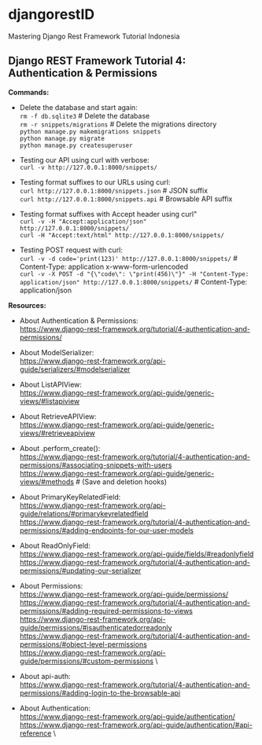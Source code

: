 # djangorestID

Mastering Django Rest Framework Tutorial Indonesia

## Django REST Framework Tutorial 4: Authentication & Permissions

**Commands:**
* Delete the database and start again:\
```rm -f db.sqlite3```  # Delete the database\
```rm -r snippets/migrations``` # Delete the migrations directory\
```python manage.py makemigrations snippets```\
```python manage.py migrate```\
```python manage.py createsuperuser```

* Testing our API using curl with verbose:\
```curl -v http://127.0.0.1:8000/snippets/```

* Testing format suffixes to our URLs using curl:\
```curl http://127.0.0.1:8000/snippets.json``` # JSON suffix\
```curl http://127.0.0.1:8000/snippets.api``` # Browsable API suffix

* Testing format suffixes with Accept header using curl"\
```curl -v -H "Accept:application/json" http://127.0.0.1:8000/snippets/```\
```curl -H "Accept:text/html" http://127.0.0.1:8000/snippets/```

* Testing POST request with curl:\
```curl -v -d code='print(123)' http://127.0.0.1:8000/snippets/``` # Content-Type: application x-www-form-urlencoded\
```curl -v -X POST -d "{\"code\": \"print(456)\"}" -H "Content-Type: application/json" http://127.0.0.1:8000/snippets/``` # Content-Type: application/json

**Resources:**
* About Authentication & Permissions:\
https://www.django-rest-framework.org/tutorial/4-authentication-and-permissions/

* About ModelSerializer:\
https://www.django-rest-framework.org/api-guide/serializers/#modelserializer

* About ListAPIView:\
https://www.django-rest-framework.org/api-guide/generic-views/#listapiview

* About RetrieveAPIView:\
https://www.django-rest-framework.org/api-guide/generic-views/#retrieveapiview

* About .perform_create():\
https://www.django-rest-framework.org/tutorial/4-authentication-and-permissions/#associating-snippets-with-users \
https://www.django-rest-framework.org/api-guide/generic-views/#methods # (Save and deletion hooks)

* About PrimaryKeyRelatedField:\
https://www.django-rest-framework.org/api-guide/relations/#primarykeyrelatedfield \
https://www.django-rest-framework.org/tutorial/4-authentication-and-permissions/#adding-endpoints-for-our-user-models

* About ReadOnlyField:\
https://www.django-rest-framework.org/api-guide/fields/#readonlyfield \
https://www.django-rest-framework.org/tutorial/4-authentication-and-permissions/#updating-our-serializer

* About Permissions:\
https://www.django-rest-framework.org/api-guide/permissions/ \
https://www.django-rest-framework.org/tutorial/4-authentication-and-permissions/#adding-required-permissions-to-views \
https://www.django-rest-framework.org/api-guide/permissions/#isauthenticatedorreadonly \
https://www.django-rest-framework.org/tutorial/4-authentication-and-permissions/#object-level-permissions \
https://www.django-rest-framework.org/api-guide/permissions/#custom-permissions \

* About api-auth:\
https://www.django-rest-framework.org/tutorial/4-authentication-and-permissions/#adding-login-to-the-browsable-api

* About Authentication:\
https://www.django-rest-framework.org/api-guide/authentication/ \
https://www.django-rest-framework.org/api-guide/authentication/#api-reference \